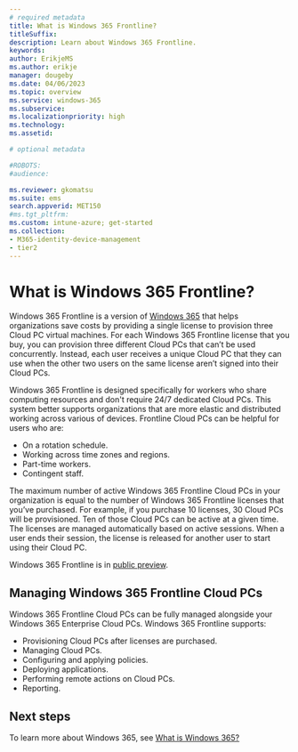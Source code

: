 ```yaml
---
# required metadata
title: What is Windows 365 Frontline?
titleSuffix:
description: Learn about Windows 365 Frontline.
keywords:
author: ErikjeMS  
ms.author: erikje
manager: dougeby
ms.date: 04/06/2023
ms.topic: overview
ms.service: windows-365
ms.subservice:
ms.localizationpriority: high
ms.technology:
ms.assetid: 

# optional metadata

#ROBOTS:
#audience:

ms.reviewer: gkomatsu
ms.suite: ems
search.appverid: MET150
#ms.tgt_pltfrm:
ms.custom: intune-azure; get-started
ms.collection:
- M365-identity-device-management
- tier2
---
```


# What is Windows 365 Frontline?

Windows 365 Frontline is a version of [Windows 365](../overview.md) that helps organizations save costs by providing a single license to provision three Cloud PC virtual machines. For each Windows 365 Frontline license that you buy, you can provision three different Cloud PCs that can’t be used concurrently. Instead, each user receives a unique Cloud PC that they can use when the other two users on the same license aren’t signed into their Cloud PCs.

Windows 365 Frontline is designed specifically for workers who share computing resources and don't require 24/7 dedicated Cloud PCs. This system better supports organizations that are more elastic and distributed working across various of devices. Frontline Cloud PCs can be helpful for users who are:

- On a rotation schedule.
- Working across time zones and regions.
- Part-time workers.
- Contingent staff.

The maximum number of active Windows 365 Frontline Cloud PCs in your organization is equal to the number of Windows 365 Frontline licenses that you’ve purchased. For example, if you purchase 10 licenses, 30 Cloud PCs will be provisioned. Ten of those Cloud PCs can be active at a given time. The licenses are managed automatically based on active sessions. When a user ends their session, the license is released for another user to start using their Cloud PC.

Windows 365 Frontline is in [public preview](../public-preview.md).

## Managing Windows 365 Frontline Cloud PCs

Windows 365 Frontline Cloud PCs can be fully managed alongside your Windows 365 Enterprise Cloud PCs. Windows 365 Frontline supports:

- Provisioning Cloud PCs after licenses are purchased.
- Managing Cloud PCs.
- Configuring and applying policies.
- Deploying applications.
- Performing remote actions on Cloud PCs.
- Reporting.

## Next steps

To learn more about Windows 365, see [What is Windows 365?](..\overview.md)
